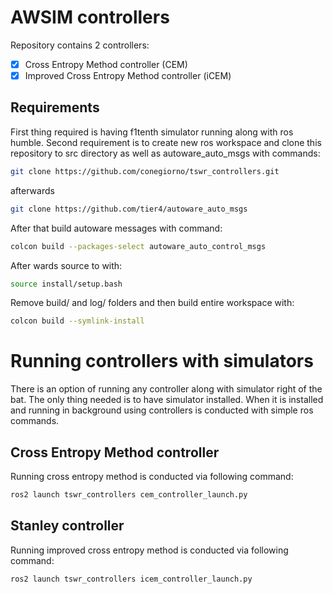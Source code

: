 # AWSIM controllers

Repository contains 2 controllers:
- [x] Cross Entropy Method controller (CEM)
- [x] Improved Cross Entropy Method controller (iCEM)

## Requirements
First thing required is having f1tenth simulator running along with ros humble. Second requirement is to create new ros workspace and clone this repository to src directory as well as autoware_auto_msgs with commands:
```bash
git clone https://github.com/conegiorno/tswr_controllers.git
```
afterwards
```bash
git clone https://github.com/tier4/autoware_auto_msgs
```
After that build autoware messages with command:
```bash
colcon build --packages-select autoware_auto_control_msgs
```
After wards source to with:
```bash
source install/setup.bash
```
Remove build/ and log/ folders and then build entire workspace with:
```bash
colcon build --symlink-install
```

# Running controllers with simulators
There is an option of running any controller along with simulator right of the bat. The only thing needed is to have simulator installed. When it is installed and running in background using controllers is conducted with simple ros commands.

## Cross Entropy Method controller
Running cross entropy method is conducted via following command:
```bash
ros2 launch tswr_controllers cem_controller_launch.py 
```

## Stanley controller
Running improved cross entropy method is conducted via following command:
```bash
ros2 launch tswr_controllers icem_controller_launch.py
```

